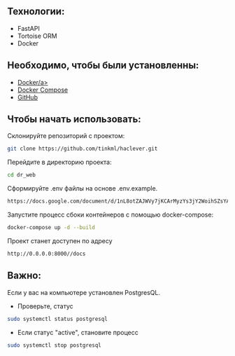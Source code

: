 ## Технологии:
- FastAPI
- Tortoise ORM
- Docker

## Необходимо, чтобы были установленны:
- <a href="https://www.docker.com/get-started">Docker/a>
- <a href="https://docs.docker.com/compose/install/">Docker Compose</a>
- <a href="https://github.com/">GitHub</a>

## Чтобы начать использовать:
Склонируйте репозиторий с проектом:
```sh
git clone https://github.com/tinkml/haclever.git
```

Перейдите в директорию проекта:
```sh
cd dr_web
```

Сформируйте .env файлы на основе .env.example.
```sh
https://docs.google.com/document/d/1nL8otZAJWVy7jKCArMyzYs3jY2WoihSZsYANLbNtbA0/edit?usp=sharing
```

Запустите процесс сбоки контейнеров с помощью docker-compose:
```sh
docker-compose up -d --build
```

Проект станет доступен по адресу 
```sh
http://0.0.0.0:8000//docs
```

## Важно:
Если у вас на компьютере установлен PostgresQL.
- Проверьте, статус
```sh
sudo systemctl status postgresql
```
- Если статус "active", становите процесс
```sh
sudo systemctl stop postgresql
```
